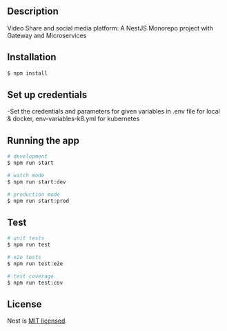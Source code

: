 ## Description

Video Share and social media platform: A NestJS Monorepo project with Gateway and Microservices

## Installation

```bash
$ npm install
```

## Set up credentials
  -Set the credentials and parameters for given variables in .env file for local & docker, env-variables-k8.yml for kubernetes

## Running the app

```bash
# development
$ npm run start

# watch mode
$ npm run start:dev

# production mode
$ npm run start:prod
```

## Test

```bash
# unit tests
$ npm run test

# e2e tests
$ npm run test:e2e

# test coverage
$ npm run test:cov
```


## License

Nest is [MIT licensed](LICENSE).
